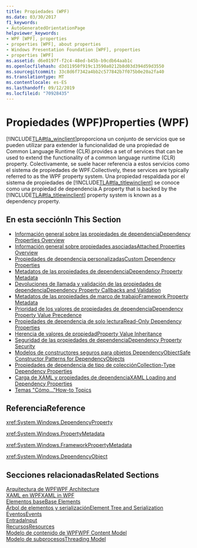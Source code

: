 ```yaml
---
title: Propiedades (WPF)
ms.date: 03/30/2017
f1_keywords:
- AutoGeneratedOrientationPage
helpviewer_keywords:
- WPF [WPF], properties
- properties [WPF], about properties
- Windows Presentation Foundation [WPF], properties
- properties [WPF]
ms.assetid: d6e0197f-f2c4-48ed-b45b-b9cdb64aab1c
ms.openlocfilehash: d3d11950f919c13590a0212b8d03d394d59d3550
ms.sourcegitcommit: 33c8d6f7342a4bb2c577842b7f075b0e20a2fa40
ms.translationtype: MT
ms.contentlocale: es-ES
ms.lasthandoff: 09/12/2019
ms.locfileid: "70928435"
---
```

# <a name="properties-wpf"></a><span data-ttu-id="bc0df-102">Propiedades (WPF)</span><span class="sxs-lookup"><span data-stu-id="bc0df-102">Properties (WPF)</span></span>
[!INCLUDE[TLA#tla_winclient](../../../../includes/tlasharptla-winclient-md.md)]<span data-ttu-id="bc0df-103">proporciona un conjunto de servicios que se pueden utilizar para extender la funcionalidad de una propiedad de Common Language Runtime (CLR).</span><span class="sxs-lookup"><span data-stu-id="bc0df-103">provides a set of services that can be used to extend the functionality of a common language runtime (CLR) property.</span></span> <span data-ttu-id="bc0df-104">Colectivamente, se suele hacer referencia a estos servicios como el sistema de propiedades de WPF.</span><span class="sxs-lookup"><span data-stu-id="bc0df-104">Collectively, these services are typically referred to as the WPF property system.</span></span> <span data-ttu-id="bc0df-105">Una propiedad respaldada por el sistema de propiedades de [!INCLUDE[TLA#tla_titlewinclient](../../../../includes/tlasharptla-titlewinclient-md.md)] se conoce como una propiedad de dependencia.</span><span class="sxs-lookup"><span data-stu-id="bc0df-105">A property that is backed by the [!INCLUDE[TLA#tla_titlewinclient](../../../../includes/tlasharptla-titlewinclient-md.md)] property system is known as a dependency property.</span></span>  
  
## <a name="in-this-section"></a><span data-ttu-id="bc0df-106">En esta sección</span><span class="sxs-lookup"><span data-stu-id="bc0df-106">In This Section</span></span>  

- [<span data-ttu-id="bc0df-107">Información general sobre las propiedades de dependencia</span><span class="sxs-lookup"><span data-stu-id="bc0df-107">Dependency Properties Overview</span></span>](dependency-properties-overview.md)
- [<span data-ttu-id="bc0df-108">Información general sobre propiedades asociadas</span><span class="sxs-lookup"><span data-stu-id="bc0df-108">Attached Properties Overview</span></span>](attached-properties-overview.md)
- [<span data-ttu-id="bc0df-109">Propiedades de dependencia personalizadas</span><span class="sxs-lookup"><span data-stu-id="bc0df-109">Custom Dependency Properties</span></span>](custom-dependency-properties.md)
- [<span data-ttu-id="bc0df-110">Metadatos de las propiedades de dependencia</span><span class="sxs-lookup"><span data-stu-id="bc0df-110">Dependency Property Metadata</span></span>](dependency-property-metadata.md)
- [<span data-ttu-id="bc0df-111">Devoluciones de llamada y validación de las propiedades de dependencia</span><span class="sxs-lookup"><span data-stu-id="bc0df-111">Dependency Property Callbacks and Validation</span></span>](dependency-property-callbacks-and-validation.md)
- [<span data-ttu-id="bc0df-112">Metadatos de las propiedades de marco de trabajo</span><span class="sxs-lookup"><span data-stu-id="bc0df-112">Framework Property Metadata</span></span>](framework-property-metadata.md)
- [<span data-ttu-id="bc0df-113">Prioridad de los valores de propiedades de dependencia</span><span class="sxs-lookup"><span data-stu-id="bc0df-113">Dependency Property Value Precedence</span></span>](dependency-property-value-precedence.md)
- [<span data-ttu-id="bc0df-114">Propiedades de dependencia de solo lectura</span><span class="sxs-lookup"><span data-stu-id="bc0df-114">Read-Only Dependency Properties</span></span>](read-only-dependency-properties.md)
- [<span data-ttu-id="bc0df-115">Herencia de valores de propiedad</span><span class="sxs-lookup"><span data-stu-id="bc0df-115">Property Value Inheritance</span></span>](property-value-inheritance.md)
- [<span data-ttu-id="bc0df-116">Seguridad de las propiedades de dependencia</span><span class="sxs-lookup"><span data-stu-id="bc0df-116">Dependency Property Security</span></span>](dependency-property-security.md)
- [<span data-ttu-id="bc0df-117">Modelos de constructores seguros para objetos DependencyObject</span><span class="sxs-lookup"><span data-stu-id="bc0df-117">Safe Constructor Patterns for DependencyObjects</span></span>](safe-constructor-patterns-for-dependencyobjects.md)
- [<span data-ttu-id="bc0df-118">Propiedades de dependencia de tipo de colección</span><span class="sxs-lookup"><span data-stu-id="bc0df-118">Collection-Type Dependency Properties</span></span>](collection-type-dependency-properties.md)
- [<span data-ttu-id="bc0df-119">Carga de XAML y propiedades de dependencia</span><span class="sxs-lookup"><span data-stu-id="bc0df-119">XAML Loading and Dependency Properties</span></span>](xaml-loading-and-dependency-properties.md)
- [<span data-ttu-id="bc0df-120">Temas "Cómo..."</span><span class="sxs-lookup"><span data-stu-id="bc0df-120">How-to Topics</span></span>](properties-how-to-topics.md)
  
## <a name="reference"></a><span data-ttu-id="bc0df-121">Referencia</span><span class="sxs-lookup"><span data-stu-id="bc0df-121">Reference</span></span>  
 <xref:System.Windows.DependencyProperty>  
  
 <xref:System.Windows.PropertyMetadata>  
  
 <xref:System.Windows.FrameworkPropertyMetadata>  
  
 <xref:System.Windows.DependencyObject>  
  
## <a name="related-sections"></a><span data-ttu-id="bc0df-122">Secciones relacionadas</span><span class="sxs-lookup"><span data-stu-id="bc0df-122">Related Sections</span></span>  
 [<span data-ttu-id="bc0df-123">Arquitectura de WPF</span><span class="sxs-lookup"><span data-stu-id="bc0df-123">WPF Architecture</span></span>](wpf-architecture.md)  
  [<span data-ttu-id="bc0df-124">XAML en WPF</span><span class="sxs-lookup"><span data-stu-id="bc0df-124">XAML in WPF</span></span>](xaml-in-wpf.md)  
  [<span data-ttu-id="bc0df-125">Elementos base</span><span class="sxs-lookup"><span data-stu-id="bc0df-125">Base Elements</span></span>](base-elements.md)  
  [<span data-ttu-id="bc0df-126">Árbol de elementos y serialización</span><span class="sxs-lookup"><span data-stu-id="bc0df-126">Element Tree and Serialization</span></span>](element-tree-and-serialization.md)  
  [<span data-ttu-id="bc0df-127">Eventos</span><span class="sxs-lookup"><span data-stu-id="bc0df-127">Events</span></span>](events-wpf.md)  
  [<span data-ttu-id="bc0df-128">Entrada</span><span class="sxs-lookup"><span data-stu-id="bc0df-128">Input</span></span>](input-wpf.md)  
  [<span data-ttu-id="bc0df-129">Recursos</span><span class="sxs-lookup"><span data-stu-id="bc0df-129">Resources</span></span>](resources-wpf.md)  
  [<span data-ttu-id="bc0df-130">Modelo de contenido de WPF</span><span class="sxs-lookup"><span data-stu-id="bc0df-130">WPF Content Model</span></span>](../controls/wpf-content-model.md)  
  [<span data-ttu-id="bc0df-131">Modelo de subprocesos</span><span class="sxs-lookup"><span data-stu-id="bc0df-131">Threading Model</span></span>](threading-model.md)
